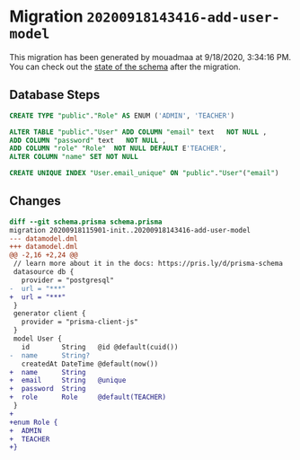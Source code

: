 # Migration `20200918143416-add-user-model`

This migration has been generated by mouadmaa at 9/18/2020, 3:34:16 PM.
You can check out the [state of the schema](./schema.prisma) after the migration.

## Database Steps

```sql
CREATE TYPE "public"."Role" AS ENUM ('ADMIN', 'TEACHER')

ALTER TABLE "public"."User" ADD COLUMN "email" text   NOT NULL ,
ADD COLUMN "password" text   NOT NULL ,
ADD COLUMN "role" "Role"  NOT NULL DEFAULT E'TEACHER',
ALTER COLUMN "name" SET NOT NULL

CREATE UNIQUE INDEX "User.email_unique" ON "public"."User"("email")
```

## Changes

```diff
diff --git schema.prisma schema.prisma
migration 20200918115901-init..20200918143416-add-user-model
--- datamodel.dml
+++ datamodel.dml
@@ -2,16 +2,24 @@
 // learn more about it in the docs: https://pris.ly/d/prisma-schema
 datasource db {
   provider = "postgresql"
-  url = "***"
+  url = "***"
 }
 generator client {
   provider = "prisma-client-js"
 }
 model User {
   id        String   @id @default(cuid())
-  name      String?
   createdAt DateTime @default(now())
+  name      String
+  email     String   @unique
+  password  String
+  role      Role     @default(TEACHER)
 }
+
+enum Role {
+  ADMIN
+  TEACHER
+}
```


